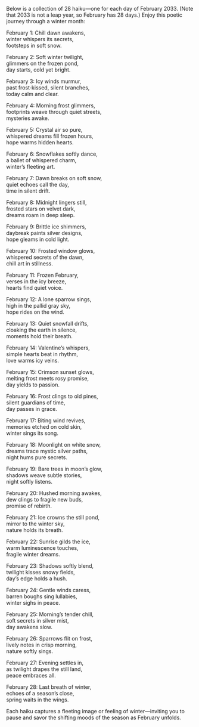 Below is a collection of 28 haiku—one for each day of February 2033. (Note that 2033 is not a leap year, so February has 28 days.) Enjoy this poetic journey through a winter month:

February 1:
Chill dawn awakens,  
winter whispers its secrets,  
footsteps in soft snow.

February 2:
Soft winter twilight,  
glimmers on the frozen pond,  
day starts, cold yet bright.

February 3:
Icy winds murmur,  
past frost‐kissed, silent branches,  
today calm and clear.

February 4:
Morning frost glimmers,  
footprints weave through quiet streets,  
mysteries awake.

February 5:
Crystal air so pure,  
whispered dreams fill frozen hours,  
hope warms hidden hearts.

February 6:
Snowflakes softly dance,  
a ballet of whispered charm,  
winter’s fleeting art.

February 7:
Dawn breaks on soft snow,  
quiet echoes call the day,  
time in silent drift.

February 8:
Midnight lingers still,  
frosted stars on velvet dark,  
dreams roam in deep sleep.

February 9:
Brittle ice shimmers,  
daybreak paints silver designs,  
hope gleams in cold light.

February 10:
Frosted window glows,  
whispered secrets of the dawn,  
chill art in stillness.

February 11:
Frozen February,  
verses in the icy breeze,  
hearts find quiet voice.

February 12:
A lone sparrow sings,  
high in the pallid gray sky,  
hope rides on the wind.

February 13:
Quiet snowfall drifts,  
cloaking the earth in silence,  
moments hold their breath.

February 14:
Valentine’s whispers,  
simple hearts beat in rhythm,  
love warms icy veins.

February 15:
Crimson sunset glows,  
melting frost meets rosy promise,  
day yields to passion.

February 16:
Frost clings to old pines,  
silent guardians of time,  
day passes in grace.

February 17:
Biting wind revives,  
memories etched on cold skin,  
winter sings its song.

February 18:
Moonlight on white snow,  
dreams trace mystic silver paths,  
night hums pure secrets.

February 19:
Bare trees in moon’s glow,  
shadows weave subtle stories,  
night softly listens.

February 20:
Hushed morning awakes,  
dew clings to fragile new buds,  
promise of rebirth.

February 21:
Ice crowns the still pond,  
mirror to the winter sky,  
nature holds its breath.

February 22:
Sunrise gilds the ice,  
warm luminescence touches,  
fragile winter dreams.

February 23:
Shadows softly blend,  
twilight kisses snowy fields,  
day’s edge holds a hush.

February 24:
Gentle winds caress,  
barren boughs sing lullabies,  
winter sighs in peace.

February 25:
Morning’s tender chill,  
soft secrets in silver mist,  
day awakens slow.

February 26:
Sparrows flit on frost,  
lively notes in crisp morning,  
nature softly sings.

February 27:
Evening settles in,  
as twilight drapes the still land,  
peace embraces all.

February 28:
Last breath of winter,  
echoes of a season’s close,  
spring waits in the wings.

Each haiku captures a fleeting image or feeling of winter—inviting you to pause and savor the shifting moods of the season as February unfolds.
